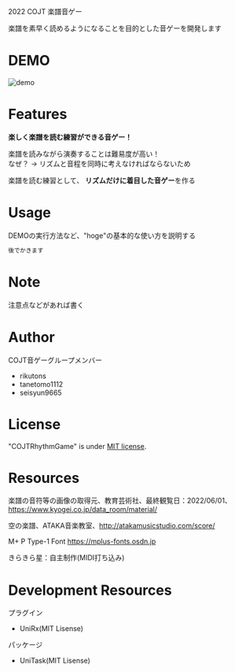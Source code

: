 2022 COJT 楽譜音ゲー

楽譜を素早く読めるようになることを目的とした音ゲーを開発します
 
# DEMO

![demo](https://i.imgur.com/e6uxrfk.png)
 
# Features
**楽しく楽譜を読む練習ができる音ゲー​！**

楽譜を読みながら演奏することは難易度が高い！  
なぜ？ → リズムと音程を同時に考えなければならないため 

楽譜を読む練習として、
**リズムだけに着目した音ゲー**を作る​
 
# Usage
 
DEMOの実行方法など、"hoge"の基本的な使い方を説明する
 
```bash
後でかきます
```
 
# Note
 
注意点などがあれば書く
 
# Author

COJT音ゲーグループメンバー
* rikutons
* tanetomo1112
* seisyun9665
 
# License
 
"COJTRhythmGame" is under [MIT license](https://en.wikipedia.org/wiki/MIT_License).

# Resources

楽譜の音符等の画像の取得元、教育芸術社、最終観覧日：2022/06/01、https://www.kyogei.co.jp/data_room/material/

空の楽譜、ATAKA音楽教室、http://atakamusicstudio.com/score/

M+ P Type-1 Font https://mplus-fonts.osdn.jp

きらきら星：自主制作(MIDI打ち込み)

# Development Resources
プラグイン
- UniRx(MIT Lisense)

パッケージ
- UniTask(MIT Lisense)

